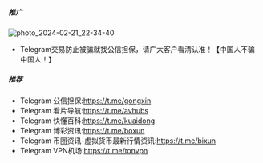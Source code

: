 
##### 推广
![photo_2024-02-21_22-34-40](https://github.com/GongXinDanBao/TelegramSuperIndex/assets/153607740/09f678f1-3326-4a94-bb21-0734bced8b80)
*  Telegram交易防止被骗就找公信担保，请广大客户看清认准！【中国人不骗中国人！】

##### 推荐


*   Telegram 公信担保:https://t.me/gongxin
*   Telegram 看片导航:https://t.me/avhubs
*   Telegram 快懂百科:https://t.me/kuaidong
*   Telegram 博彩资讯:https://t.me/boxun
*   Telegram 币圈资讯-虚拟货币最新行情资讯:https://t.me/bixun
*   Telegram VPN机场:https://t.me/tonvpn
